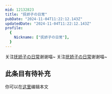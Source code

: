 ```yaml
---
mid: 12132823
title: "抚娇子の日常"
pubDate: "2024-11-04T11:22:12.143Z"
updatedDate: "2024-11-04T11:22:12.143Z"
profile:
  {
    Nickname: ["抚娇子の日常"],
  }
---
```


关注[抚娇子の日常](https://space.bilibili.com/12132823)谢谢喵~ 关注[抚娇子の日常](https://space.bilibili.com/12132823)谢谢喵~

## 此条目有待补充
你可以在[这里](https://github.com/Yuhanawa/VTuber.ICU/edit/master/src/content/v/抚娇子の日常/index.md)编辑本文
